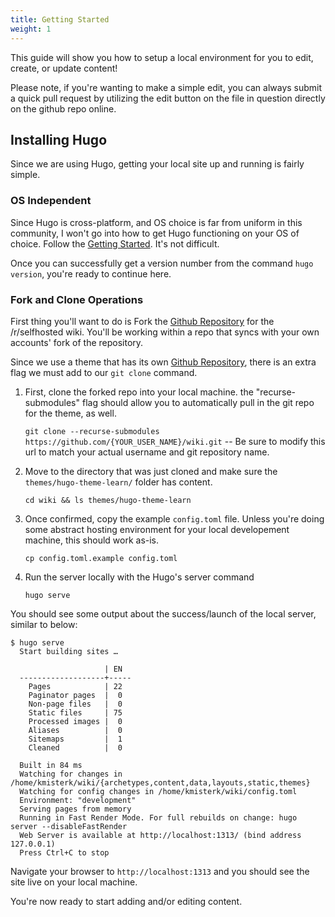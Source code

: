 ```yaml
---
title: Getting Started
weight: 1
---
```


This guide will show you how to setup a local environment for you to edit, create, or update content!

Please note, if you're wanting to make a simple edit, you can always submit a quick pull request by utilizing the edit button on the file in question directly on the github repo online.

## Installing Hugo

Since we are using Hugo, getting your local site up and running is fairly simple.

### OS Independent

Since Hugo is cross-platform, and OS choice is far from uniform in this community, I won't go into how to get Hugo functioning on your OS of choice. Follow the [Getting Started](https://gohugo.io/getting-started/quick-start/). It's not difficult.

Once you can successfully get a version number from the command `hugo version`, you're ready to continue here.

### Fork and Clone Operations

First thing you'll want to do is Fork the [Github Repository](https://github.com/r-selfhosted-wiki/wiki) for the /r/selfhosted wiki. You'll be working within a repo that syncs with your own accounts' fork of the repository. 

Since we use a theme that has its own [Github Repository](https://github.com/matcornic/hugo-theme-learn), there is an extra flag we must add to our `git clone` command.

1. First, clone the forked repo into your local machine. the "recurse-submodules" flag should allow you to automatically pull in the git repo for the theme, as well.

    `git clone --recurse-submodules https://github.com/{YOUR_USER_NAME}/wiki.git`  -- Be sure to modify this url to match your actual username and git repository name.

2. Move to the directory that was just cloned and make sure the `themes/hugo-theme-learn/` folder has content.

    `cd wiki && ls themes/hugo-theme-learn`

3. Once confirmed, copy the example `config.toml` file. Unless you're doing some abstract hosting environment for your local developement machine, this should work as-is.

    `cp config.toml.example config.toml`

4. Run the server locally with the Hugo's server command

    `hugo serve`

You should see some output about the success/launch of the local server, similar to below:

```
$ hugo serve
  Start building sites …

                     | EN  
  -------------------+-----
    Pages            | 22  
    Paginator pages  |  0  
    Non-page files   |  0  
    Static files     | 75  
    Processed images |  0  
    Aliases          |  0  
    Sitemaps         |  1  
    Cleaned          |  0  

  Built in 84 ms
  Watching for changes in /home/kmisterk/wiki/{archetypes,content,data,layouts,static,themes}
  Watching for config changes in /home/kmisterk/wiki/config.toml
  Environment: "development"
  Serving pages from memory
  Running in Fast Render Mode. For full rebuilds on change: hugo server --disableFastRender
  Web Server is available at http://localhost:1313/ (bind address 127.0.0.1)
  Press Ctrl+C to stop
```


Navigate your browser to `http://localhost:1313` and you should see the site live on your local machine.

You're now ready to start adding and/or editing content.
